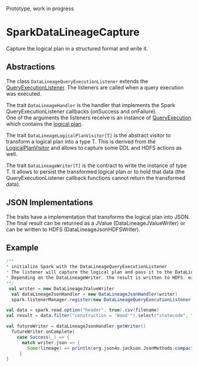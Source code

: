 Prototype, work in progress

# SparkDataLineageCapture

Capture the logical plan in a structured format and write it.

## Abstractions

The class ```DataLineageQueryExecutionListener``` extends the [QueryExecutionListener](https://spark.apache.org/docs/2.3.2/api/scala/index.html#org.apache.spark.sql.util.QueryExecutionListener). The listeners are called when a query execution was executed.

The trait ```DataLineageHandler``` is the handler that implements the Spark QueryExecutionListener callbacks (onSuccess and onFailure).  
One of the arguments the listeners receive is an instance of [QueryExecution](https://github.com/apache/spark/blob/branch-2.3/sql/core/src/main/scala/org/apache/spark/sql/execution/QueryExecution.scala#L42) which contains the [logical plan](https://github.com/apache/spark/blob/branch-2.3/sql/catalyst/src/main/scala/org/apache/spark/sql/catalyst/plans/logical/LogicalPlan.scala).

The trait ```DataLineageLogicalPlanVisitor[T]``` is the abstract visitor to transform a logical plan into a type T. This is derived from the [LogicalPlanVisitor](https://github.com/apache/spark/blob/branch-2.3/sql/catalyst/src/main/scala/org/apache/spark/sql/catalyst/plans/logical/LogicalPlanVisitor.scala) and allows to capture some DDL and HDFS actions as well.

The trait ```DataLineageWriter[T]``` is the contract to write the instance of type T. It allows to persist the transformed logical plan or to hold that data (the QueryExecutionListener callback functions cannot return the transformed data).

## JSON Implementations

The traits have a implementation that transforms the logical plan into JSON. The final result can be returned as a JValue (DataLineageJValueWriter) or can be written to HDFS (DataLineageJsonHDFSWriter). 

## Example 

```scala
/**
* initialize Spark with the DataLineageQueryExecutionListener
* The listener will capture the logical plan and pass it to the DataLineageJsonHandler to transform the logical plan in JSON. 
* Depending on the DataLineageWriter, the result is written to HDFS, or retrieved as JValue.
**/
 val writer = new DataLineageJValueWriter
  val dataLineageJsonHandler = new DataLineageJsonHandler(writer)
  spark.listenerManager.register(new DataLineageQueryExecutionListener(dataLineageJsonHandler))

val data = spark.read.option("header", true).csv(filename)
val result = data.filter("construction = 'Wood'").select("statecode", "policyId")

val futureWriter = dataLineageJsonHandler.getWriter()
  futureWriter.onComplete{
    case Success(_) => {
      match writer.json => {
        Some(lineage) => println(org.json4s.jackson.JsonMethods.compact(lineage))
     }
}

```


